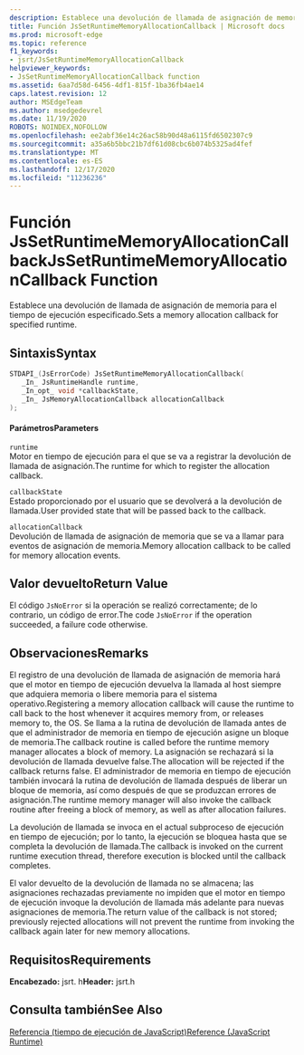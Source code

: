 ```yaml
---
description: Establece una devolución de llamada de asignación de memoria para el tiempo de ejecución especificado.
title: Función JsSetRuntimeMemoryAllocationCallback | Microsoft docs
ms.prod: microsoft-edge
ms.topic: reference
f1_keywords:
- jsrt/JsSetRuntimeMemoryAllocationCallback
helpviewer_keywords:
- JsSetRuntimeMemoryAllocationCallback function
ms.assetid: 6aa7d58d-6456-4df1-815f-1ba36fb4ae14
caps.latest.revision: 12
author: MSEdgeTeam
ms.author: msedgedevrel
ms.date: 11/19/2020
ROBOTS: NOINDEX,NOFOLLOW
ms.openlocfilehash: ee2abf36e14c26ac58b90d48a6115fd6502307c9
ms.sourcegitcommit: a35a6b5bbc21b7df61d08cbc6b074b5325ad4fef
ms.translationtype: MT
ms.contentlocale: es-ES
ms.lasthandoff: 12/17/2020
ms.locfileid: "11236236"
---
```

# <span data-ttu-id="73728-103">Función JsSetRuntimeMemoryAllocationCallback</span><span class="sxs-lookup"><span data-stu-id="73728-103">JsSetRuntimeMemoryAllocationCallback Function</span></span>

<span data-ttu-id="73728-104">Establece una devolución de llamada de asignación de memoria para el tiempo de ejecución especificado.</span><span class="sxs-lookup"><span data-stu-id="73728-104">Sets a memory allocation callback for specified runtime.</span></span>  
  
## <span data-ttu-id="73728-105">Sintaxis</span><span class="sxs-lookup"><span data-stu-id="73728-105">Syntax</span></span>  
  
```cpp  
STDAPI_(JsErrorCode) JsSetRuntimeMemoryAllocationCallback(  
   _In_ JsRuntimeHandle runtime,  
   _In_opt_ void *callbackState,  
   _In_ JsMemoryAllocationCallback allocationCallback  
);  
```  
  
#### <span data-ttu-id="73728-106">Parámetros</span><span class="sxs-lookup"><span data-stu-id="73728-106">Parameters</span></span>  
 `runtime`  
 <span data-ttu-id="73728-107">Motor en tiempo de ejecución para el que se va a registrar la devolución de llamada de asignación.</span><span class="sxs-lookup"><span data-stu-id="73728-107">The runtime for which to register the allocation callback.</span></span>  
  
 `callbackState`  
 <span data-ttu-id="73728-108">Estado proporcionado por el usuario que se devolverá a la devolución de llamada.</span><span class="sxs-lookup"><span data-stu-id="73728-108">User provided state that will be passed back to the callback.</span></span>  
  
 `allocationCallback`  
 <span data-ttu-id="73728-109">Devolución de llamada de asignación de memoria que se va a llamar para eventos de asignación de memoria.</span><span class="sxs-lookup"><span data-stu-id="73728-109">Memory allocation callback to be called for memory allocation events.</span></span>  
  
## <span data-ttu-id="73728-110">Valor devuelto</span><span class="sxs-lookup"><span data-stu-id="73728-110">Return Value</span></span>  
 <span data-ttu-id="73728-111">El código `JsNoError` si la operación se realizó correctamente; de lo contrario, un código de error.</span><span class="sxs-lookup"><span data-stu-id="73728-111">The code `JsNoError` if the operation succeeded, a failure code otherwise.</span></span>  
  
## <span data-ttu-id="73728-112">Observaciones</span><span class="sxs-lookup"><span data-stu-id="73728-112">Remarks</span></span>  
 <span data-ttu-id="73728-113">El registro de una devolución de llamada de asignación de memoria hará que el motor en tiempo de ejecución devuelva la llamada al host siempre que adquiera memoria o libere memoria para el sistema operativo.</span><span class="sxs-lookup"><span data-stu-id="73728-113">Registering a memory allocation callback will cause the runtime to call back to the host whenever it acquires memory from, or releases memory to, the OS.</span></span> <span data-ttu-id="73728-114">Se llama a la rutina de devolución de llamada antes de que el administrador de memoria en tiempo de ejecución asigne un bloque de memoria.</span><span class="sxs-lookup"><span data-stu-id="73728-114">The callback routine is called before the runtime memory manager allocates a block of memory.</span></span> <span data-ttu-id="73728-115">La asignación se rechazará si la devolución de llamada devuelve false.</span><span class="sxs-lookup"><span data-stu-id="73728-115">The allocation will be rejected if the callback returns false.</span></span> <span data-ttu-id="73728-116">El administrador de memoria en tiempo de ejecución también invocará la rutina de devolución de llamada después de liberar un bloque de memoria, así como después de que se produzcan errores de asignación.</span><span class="sxs-lookup"><span data-stu-id="73728-116">The runtime memory manager will also invoke the callback routine after freeing a block of memory, as well as after allocation failures.</span></span>  
  
 <span data-ttu-id="73728-117">La devolución de llamada se invoca en el actual subproceso de ejecución en tiempo de ejecución; por lo tanto, la ejecución se bloquea hasta que se completa la devolución de llamada.</span><span class="sxs-lookup"><span data-stu-id="73728-117">The callback is invoked on the current runtime execution thread, therefore execution is blocked until the callback completes.</span></span>  
  
 <span data-ttu-id="73728-118">El valor devuelto de la devolución de llamada no se almacena; las asignaciones rechazadas previamente no impiden que el motor en tiempo de ejecución invoque la devolución de llamada más adelante para nuevas asignaciones de memoria.</span><span class="sxs-lookup"><span data-stu-id="73728-118">The return value of the callback is not stored; previously rejected allocations will not prevent the runtime from invoking the callback again later for new memory allocations.</span></span>  
  
## <span data-ttu-id="73728-119">Requisitos</span><span class="sxs-lookup"><span data-stu-id="73728-119">Requirements</span></span>  
 <span data-ttu-id="73728-120">**Encabezado:** jsrt. h</span><span class="sxs-lookup"><span data-stu-id="73728-120">**Header:** jsrt.h</span></span>  
  
## <span data-ttu-id="73728-121">Consulta también</span><span class="sxs-lookup"><span data-stu-id="73728-121">See Also</span></span>  
 [<span data-ttu-id="73728-122">Referencia (tiempo de ejecución de JavaScript)</span><span class="sxs-lookup"><span data-stu-id="73728-122">Reference (JavaScript Runtime)</span></span>](../chakra-hosting/reference-javascript-runtime.md)
